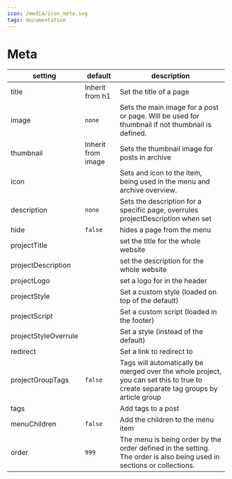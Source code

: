 ```yaml
---
icon: /media/icon_meta.svg
tags: documentation
---
```


# Meta

| setting              | default            | description                                                                                                                       |
| -------------------- | ------------------ | --------------------------------------------------------------------------------------------------------------------------------- |
| title                | Inherit from h1    | Set the title of a page                                                                                                           |
| image                | `none`             | Sets the main image for a post or page. Will be used for thumbnail if not thumbnail is defined.                                   |
| thumbnail            | Inherit from image | Sets the thumbnail image for posts in archive                                                                                     |
| icon                 |                    | Sets and icon to the item, being used in the menu and archive overview.                                                           |
| description          | `none`             | Sets the description for a specific page, overrules projectDescription when set                                                   |
| hide                 | `false`            | hides a page from the menu                                                                                                        |
| projectTitle         |                    | set the title for the whole website                                                                                               |
| projectDescription   |                    | set the description for the whole website                                                                                         |
| projectLogo          |                    | set a logo for in the header                                                                                                      |
| projectStyle         |                    | Set a custom style (loaded on top of the default)                                                                                 |
| projectScript        |                    | Set a custom script (loaded in the footer)                                                                                        |
| projectStyleOverrule |                    | Set a style (instead of the default)                                                                                              |
| redirect             |                    | Set a link to redirect to                                                                                                         |
| projectGroupTags     | `false`            | Tags will automatically be merged over the whole project, you can set this to true to create separate tag groups by article group |
| tags                 |                    | Add tags to a post                                                                                                                |
| menuChildren         | `false`            | Add the children to the menu item                                                                                                 |
| order                | `999`              | The menu is being order by the order defined in the setting. The order is also being used in sections or collections.             |
